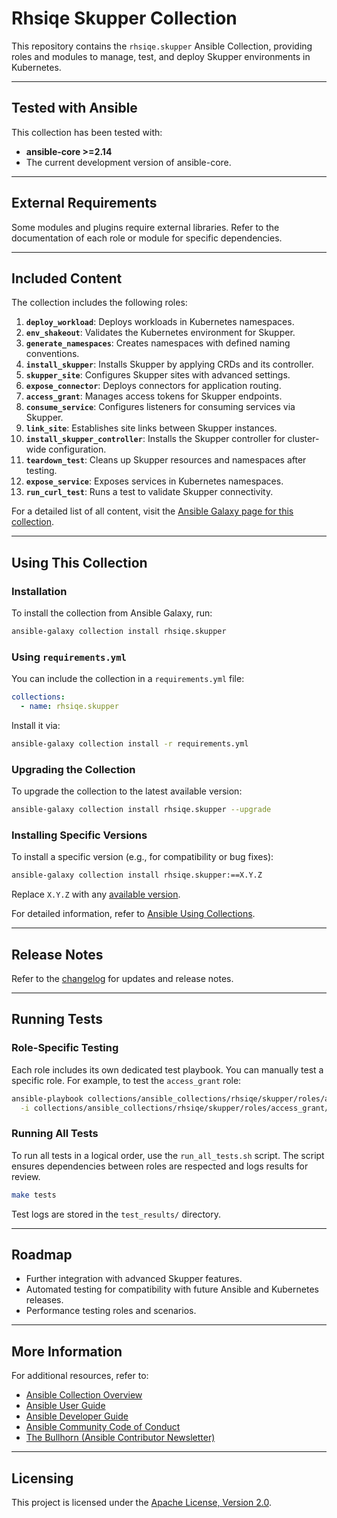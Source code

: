 # Rhsiqe Skupper Collection

This repository contains the `rhsiqe.skupper` Ansible Collection, providing roles and modules to manage, test, and deploy Skupper environments in Kubernetes.

---

## Tested with Ansible

This collection has been tested with:
- **ansible-core >=2.14** 
- The current development version of ansible-core.

---

## External Requirements

Some modules and plugins require external libraries. Refer to the documentation of each role or module for specific dependencies.

---

## Included Content

The collection includes the following roles:

1. **`deploy_workload`**: Deploys workloads in Kubernetes namespaces.
2. **`env_shakeout`**: Validates the Kubernetes environment for Skupper.
3. **`generate_namespaces`**: Creates namespaces with defined naming conventions.
4. **`install_skupper`**: Installs Skupper by applying CRDs and its controller.
5. **`skupper_site`**: Configures Skupper sites with advanced settings.
6. **`expose_connector`**: Deploys connectors for application routing.
7. **`access_grant`**: Manages access tokens for Skupper endpoints.
8. **`consume_service`**: Configures listeners for consuming services via Skupper.
9. **`link_site`**: Establishes site links between Skupper instances.
10. **`install_skupper_controller`**: Installs the Skupper controller for cluster-wide configuration.
11. **`teardown_test`**: Cleans up Skupper resources and namespaces after testing.
12. **`expose_service`**: Exposes services in Kubernetes namespaces.
13. **`run_curl_test`**: Runs a test to validate Skupper connectivity.

For a detailed list of all content, visit the [Ansible Galaxy page for this collection](https://galaxy.ansible.com/rhsiqe/skupper).

---

## Using This Collection

### Installation

To install the collection from Ansible Galaxy, run:

```bash
ansible-galaxy collection install rhsiqe.skupper
```

### Using `requirements.yml`

You can include the collection in a `requirements.yml` file:

```yaml
collections:
  - name: rhsiqe.skupper
```

Install it via:

```bash
ansible-galaxy collection install -r requirements.yml
```

### Upgrading the Collection

To upgrade the collection to the latest available version:

```bash
ansible-galaxy collection install rhsiqe.skupper --upgrade
```

### Installing Specific Versions

To install a specific version (e.g., for compatibility or bug fixes):

```bash
ansible-galaxy collection install rhsiqe.skupper:==X.Y.Z
```

Replace `X.Y.Z` with any [available version](https://galaxy.ansible.com/rhsiqe/skupper).

For detailed information, refer to [Ansible Using Collections](https://docs.ansible.com/ansible/latest/user_guide/collections_using.html).

---

## Release Notes

Refer to the [changelog](https://github.com/ansible-collections/REPONAMEHERE/tree/main/CHANGELOG.rst) for updates and release notes.

---

## Running Tests

### Role-Specific Testing

Each role includes its own dedicated test playbook. You can manually test a specific role. For example, to test the `access_grant` role:

```bash
ansible-playbook collections/ansible_collections/rhsiqe/skupper/roles/access_grant/tests/test_playbook.yml \
  -i collections/ansible_collections/rhsiqe/skupper/roles/access_grant/tests/inventory/hosts.yml
```

### Running All Tests

To run all tests in a logical order, use the `run_all_tests.sh` script. The script ensures dependencies between roles are respected and logs results for review.

```bash
make tests
```

Test logs are stored in the `test_results/` directory.

---

## Roadmap

- Further integration with advanced Skupper features.
- Automated testing for compatibility with future Ansible and Kubernetes releases.
- Performance testing roles and scenarios.

---

## More Information

For additional resources, refer to:
- [Ansible Collection Overview](https://github.com/ansible-collections/overview)
- [Ansible User Guide](https://docs.ansible.com/ansible/latest/user_guide/index.html)
- [Ansible Developer Guide](https://docs.ansible.com/ansible/latest/dev_guide/index.html)
- [Ansible Community Code of Conduct](https://docs.ansible.com/ansible/latest/community/code_of_conduct.html)
- [The Bullhorn (Ansible Contributor Newsletter)](https://docs.ansible.com/ansible/latest/community/communication.html#the-bullhorn)

---

## Licensing

This project is licensed under the [Apache License, Version 2.0](https://www.apache.org/licenses/LICENSE-2.0).